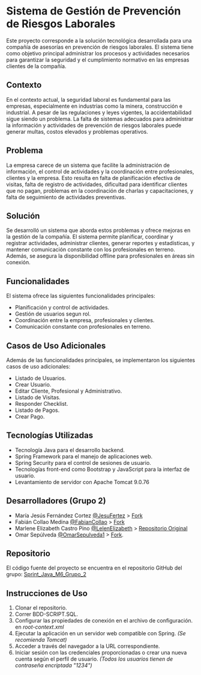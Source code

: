 # Sistema de Gestión de Prevención de Riesgos Laborales

Este proyecto corresponde a la solución tecnológica desarrollada para una compañía de asesorías en prevención de riesgos laborales. El sistema tiene como objetivo principal administrar los procesos y actividades necesarios para garantizar la seguridad y el cumplimiento normativo en las empresas clientes de la compañía.

## Contexto

En el contexto actual, la seguridad laboral es fundamental para las empresas, especialmente en industrias como la minera, construcción e industrial. A pesar de las regulaciones y leyes vigentes, la accidentabilidad sigue siendo un problema. La falta de sistemas adecuados para administrar la información y actividades de prevención de riesgos laborales puede generar multas, costos elevados y problemas operativos.

## Problema

La empresa carece de un sistema que facilite la administración de información, el control de actividades y la coordinación entre profesionales, clientes y la empresa. Esto resulta en falta de planificación efectiva de visitas, falta de registro de actividades, dificultad para identificar clientes que no pagan, problemas en la coordinación de charlas y capacitaciones, y falta de seguimiento de actividades preventivas.

## Solución

Se desarrolló un sistema que aborda estos problemas y ofrece mejoras en la gestión de la compañía. El sistema permite planificar, coordinar y registrar actividades, administrar clientes, generar reportes y estadísticas, y mantener comunicación constante con los profesionales en terreno. Además, se asegura la disponibilidad offline para profesionales en áreas sin conexión.

## Funcionalidades

El sistema ofrece las siguientes funcionalidades principales:

- Planificación y control de actividades.
- Gestión de usuarios segun rol.
- Coordinación entre la empresa, profesionales y clientes.
- Comunicación constante con profesionales en terreno.

## Casos de Uso Adicionales

Además de las funcionalidades principales, se implementaron los siguientes casos de uso adicionales:

- Listado de Usuarios.
- Crear Usuario.
- Editar Cliente, Profesional y Administrativo.
- Listado de Visitas.
- Responder Checklist.
- Listado de Pagos.
- Crear Pago.

## Tecnologías Utilizadas

- Tecnología Java para el desarrollo backend.
- Spring Framework  para el manejo de aplicaciones web.
- Spring Security para el control de sesiones de usuario.
- Tecnologías front-end como Bootstrap y JavaScript para la interfaz de usuario.
- Levantamiento de servidor con Apache Tomcat 9.0.76

## Desarrolladores (Grupo 2)

- María Jesús Fernández Cortez [@JesuFertez](https://github.com/JesuFertez) > [Fork](https://github.com/JesuFertez/Sprint_Java_M6_Grupo_2)
- Fabián Collao Medina [@FabianCollao](https://github.com/FabianCollao) > [Fork](https://github.com/FabianCollao/Fork_Sprint_M6_Grupo-2)
- Marlene Elizabeth Castro Pino [@LelenElizabeth](https://github.com/LelenElizabeth) > [Repositorio Original](https://github.com/LelenElizabeth/Sprint_Java_M6_Grupo_2)
- Omar Sepúlveda [@OmarSepulveda1](https://github.com/OmarSepulveda1) > [Fork](https://github.com/OmarSepulveda1/Sprint_Java_M6_Grupo_2).

## Repositorio

El código fuente del proyecto se encuentra en el repositorio GitHub del grupo: [Sprint_Java_M6_Grupo_2](https://github.com/LelenElizabeth/Sprint_Java_M6_Grupo_2)


## Instrucciones de Uso

1. Clonar el repositorio.
2. Correr BDD-SCRIPT.SQL.
3. Configurar las propiedades de conexión en el archivo de configuración. en _root-context.xml_
4. Ejecutar la aplicación en un servidor web compatible con Spring. _(Se recomienda Tomcat)_
5. Acceder a través del navegador a la URL correspondiente.
6. Iniciar sesión con las credenciales proporcionadas o crear una nueva cuenta según el perfil de usuario.
     _(Todos los usuarios tienen de contraseña encriptada "1234")_
